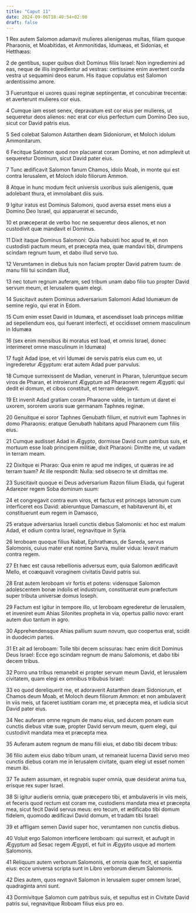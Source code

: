 ```yaml
---
title: "Caput 11"
date: 2024-09-06T18:40:54+02:00
draft: false
---
```




1 Rex autem Salomon adamavit mulieres alienigenas multas, filiam quoque Pharaonis, et Moabitidas, et Ammonitidas, Idumæas, et Sidonias, et Hetthæas:

2 de gentibus, super quibus dixit Dominus filiis Israel: Non ingrediemini ad eas, neque de illis ingredientur ad vestras: certissime enim avertent corda vestra ut sequamini deos earum. His itaque copulatus est Salomon ardentissimo amore.

3 Fueruntque ei uxores quasi reginæ septingentæ, et concubinæ trecentæ: et averterunt mulieres cor eius.

4 Cumque iam esset senex, depravatum est cor eius per mulieres, ut sequeretur deos alienos: nec erat cor eius perfectum cum Domino Deo suo, sicut cor David patris eius.

5 Sed colebat Salomon Astarthen deam Sidoniorum, et Moloch idolum Ammonitarum.

6 Fecitque Salomon quod non placuerat coram Domino, et non adimplevit ut sequeretur Dominum, sicut David pater eius.

7 Tunc ædificavit Salomon fanum Chamos, idolo Moab, in monte qui est contra Ierusalem, et Moloch idolo filiorum Ammon.

8 Atque in hunc modum fecit universis uxoribus suis alienigenis, quæ adolebant thura, et immolabant diis suis.

9 Igitur iratus est Dominus Salomoni, quod aversa esset mens eius a Domino Deo Israel, qui apparuerat ei secundo,

10 et præceperat de verbo hoc ne sequeretur deos alienos, et non custodivit quæ mandavit ei Dominus.

11 Dixit itaque Dominus Salomoni: Quia habuisti hoc apud te, et non custodisti pactum meum, et præcepta mea, quæ mandavi tibi, dirumpens scindam regnum tuum, et dabo illud servo tuo.

12 Verumtamen in diebus tuis non faciam propter David patrem tuum: de manu filii tui scindam illud,

13 nec totum regnum auferam, sed tribum unam dabo filio tuo propter David servum meum, et Ierusalem quam elegi.

14 Suscitavit autem Dominus adversarium Salomoni Adad Idumæum de semine regio, qui erat in Edom.

15 Cum enim esset David in Idumæa, et ascendisset Ioab princeps militiæ ad sepeliendum eos, qui fuerant interfecti, et occidisset omnem masculinum in Idumæa

16 (sex enim mensibus ibi moratus est Ioad, et omnis Israel, donec interimeret omne masculinum in Idumæa)

17 fugit Adad ipse, et viri Idumæi de servis patris eius cum eo, ut ingrederetur Ægyptum: erat autem Adad puer parvulus.

18 Cumque surrexissent de Madian, venerunt in Pharan, tuleruntque secum viros de Pharan, et introierunt Ægyptum ad Pharaonem regem Ægypti: qui dedit ei domum, et cibos constituit, et terram delegavit.

19 Et invenit Adad gratiam coram Pharaone valde, in tantum ut daret ei uxorem, sororem uxoris suæ germanam Taphnes reginæ.

20 Genuitque ei soror Taphnes Genubath filium, et nutrivit eum Taphnes in domo Pharaonis: eratque Genubath habitans apud Pharaonem cum filiis eius.

21 Cumque audisset Adad in Ægypto, dormisse David cum patribus suis, et mortuum esse Ioab principem militiæ, dixit Pharaoni: Dimitte me, ut vadam in terram meam.

22 Dixitque ei Pharao: Qua enim re apud me indiges, ut quæras ire ad terram tuam? At ille respondit: Nulla: sed obsecro te ut dimittas me.

23 Suscitavit quoque ei Deus adversarium Razon filium Eliada, qui fugerat Adarezer regem Soba dominum suum:

24 et congregavit contra eum viros, et factus est princeps latronum cum interficeret eos David: abieruntque Damascum, et habitaverunt ibi, et constituerunt eum regem in Damasco,

25 eratque adversarius Israeli cunctis diebus Salomonis: et hoc est malum Adad, et odium contra Israel, regnavitque in Syria.

26 Ieroboam quoque filius Nabat, Ephrathæus, de Sareda, servus Salomonis, cuius mater erat nomine Sarva, mulier vidua: levavit manum contra regem.

27 Et hæc est causa rebellionis adversus eum, quia Salomon ædificavit Mello, et coæquavit voraginem civitatis David patris sui.

28 Erat autem Ieroboam vir fortis et potens: vidensque Salomon adolescentem bonæ indolis et industrium, constituerat eum præfectum super tributa universæ domus Ioseph.

29 Factum est igitur in tempore illo, ut Ieroboam egrederetur de Ierusalem, et inveniret eum Ahias Silonites propheta in via, opertus pallio novo: erant autem duo tantum in agro.

30 Apprehendensque Ahias pallium suum novum, quo coopertus erat, scidit in duodecim partes.

31 Et ait ad Ieroboam: Tolle tibi decem scissuras: hæc enim dicit Dominus Deus Israel: Ecce ego scindam regnum de manu Salomonis, et dabo tibi decem tribus.

32 Porro una tribus remanebit ei propter servum meum David, et Ierusalem civitatem, quam elegi ex omnibus tribubus Israel:

33 eo quod dereliquerit me, et adoraverit Astarthen deam Sidoniorum, et Chamos deum Moab, et Moloch deum filiorum Ammon: et non ambulaverit in viis meis, ut faceret iustitiam coram me, et præcepta mea, et iudicia sicut David pater eius.

34 Nec auferam omne regnum de manu eius, sed ducem ponam eum cunctis diebus vitæ suæ, propter David servum meum, quem elegi, qui custodivit mandata mea et præcepta mea.

35 Auferam autem regnum de manu filii eius, et dabo tibi decem tribus:

36 filio autem eius dabo tribum unam, ut remaneat lucerna David servo meo cunctis diebus coram me in Ierusalem civitate, quam elegi ut esset nomen meum ibi.

37 Te autem assumam, et regnabis super omnia, quæ desiderat anima tua, erisque rex super Israel.

38 Si igitur audieris omnia, quæ præcepero tibi, et ambulaveris in viis meis, et feceris quod rectum est coram me, custodiens mandata mea et præcepta mea, sicut fecit David servus meus: ero tecum, et ædificabo tibi domum fidelem, quomodo ædificavi David domum, et tradam tibi Israel:

39 et affligam semen David super hoc, verumtamen non cunctis diebus.

40 Voluit ergo Salomon interficere Ieroboam: qui surrexit, et aufugit in Ægyptum ad Sesac regem Ægypti, et fuit in Ægypto usque ad mortem Salomonis.

41 Reliquum autem verborum Salomonis, et omnia quæ fecit, et sapientia eius: ecce universa scripta sunt in Libro verborum dierum Salomonis.

42 Dies autem, quos regnavit Salomon in Ierusalem super omnem Israel, quadraginta anni sunt.

43 Dormivitque Salomon cum patribus suis, et sepultus est in Civitate David patris sui, regnavitque Roboam filius eius pro eo.

